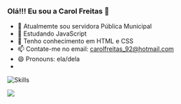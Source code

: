 ### Olá!!! Eu sou a Carol Freitas 👋


- 🔭 Atualmemte sou servidora Pública Municipal
- 🌱 Estudando JavaScript 
- 🌱 Tenho conhecimento em HTML e CSS
- 📫 Contate-me no email: carolfreitas_92@hotmail.com
- 😄 Pronouns: ela/dela
- 
![Skills](https://img.shields.io/badge/HTML5-E34F26?style=for-the-badge&logo=html5&logoColor=white)

	


<picture>
<source 
  srcset="https://github-readme-stats.vercel.app/api?username=carolinefreitasalegre&show_icons=true&theme=dark"
  media="(prefers-color-scheme: dark)"
/>
<source
  srcset="https://github-readme-stats.vercel.app/api?username=carolinefreitasalegre&show_icons=true"
  media="(prefers-color-scheme: light), (prefers-color-scheme: no-preference)"
/>
<img src="https://github-readme-stats.vercel.app/api?username=carolinefreitasalegre&show_icons=true" />
</picture>

	
